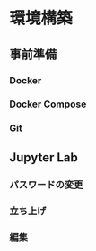 # 環境構築

## 事前準備

### Docker

### Docker Compose

### Git

## Jupyter Lab

### パスワードの変更

### 立ち上げ

### 編集
